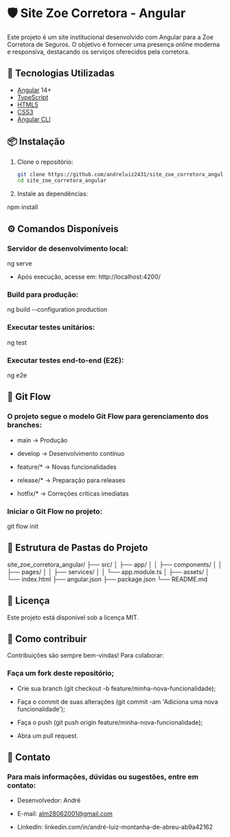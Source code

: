 # 🛡️ Site Zoe Corretora - Angular

Este projeto é um site institucional desenvolvido com Angular para a Zoe Corretora de Seguros. O objetivo é fornecer uma presença online moderna e responsiva, destacando os serviços oferecidos pela corretora.

## 🚀 Tecnologias Utilizadas

- [Angular](https://angular.io/) 14+
- [TypeScript](https://www.typescriptlang.org/)
- [HTML5](https://developer.mozilla.org/pt-BR/docs/Web/HTML)
- [CSS3](https://developer.mozilla.org/pt-BR/docs/Web/CSS)
- [Angular CLI](https://angular.io/cli)

## 📦 Instalação

1. Clone o repositório:

   ```bash
   git clone https://github.com/andreluiz2431/site_zoe_corretora_angular.git
   cd site_zoe_corretora_angular

2. Instale as dependências:

npm install

## ⚙️ Comandos Disponíveis

### Servidor de desenvolvimento local:

ng serve

- Após execução, acesse em: http://localhost:4200/

### Build para produção:

ng build --configuration production


### Executar testes unitários:

ng test


### Executar testes end-to-end (E2E):

ng e2e


## 🌳 Git Flow

### O projeto segue o modelo Git Flow para gerenciamento dos branches:

- main → Produção

- develop → Desenvolvimento contínuo

- feature/* → Novas funcionalidades

- release/* → Preparação para releases

- hotfix/* → Correções críticas imediatas

### Iniciar o Git Flow no projeto:

git flow init

## 📂 Estrutura de Pastas do Projeto

site_zoe_corretora_angular/
├── src/
│   ├── app/
│   │   ├── components/
│   │   ├── pages/
│   │   ├── services/
│   │   └── app.module.ts
│   ├── assets/
│   └── index.html
├── angular.json
├── package.json
└── README.md


## 📑 Licença

Este projeto está disponível sob a licença MIT.

## 🤝 Como contribuir

Contribuições são sempre bem-vindas! Para colaborar:

### Faça um fork deste repositório;

- Crie sua branch (git checkout -b feature/minha-nova-funcionalidade);

- Faça o commit de suas alterações (git commit -am 'Adiciona uma nova funcionalidade');

- Faça o push (git push origin feature/minha-nova-funcionalidade);

- Abra um pull request.

## 📧 Contato

### Para mais informações, dúvidas ou sugestões, entre em contato:

- Desenvolvedor: André

- E-mail: alm28062001@gmail.com

- LinkedIn: linkedin.com/in/andré-luiz-montanha-de-abreu-ab9a42162